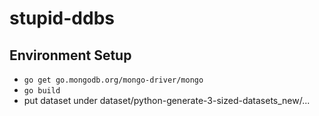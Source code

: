 # stupid-ddbs

## Environment Setup
+ `go get go.mongodb.org/mongo-driver/mongo`
+ `go build`
+ put dataset under dataset/python-generate-3-sized-datasets_new/...

